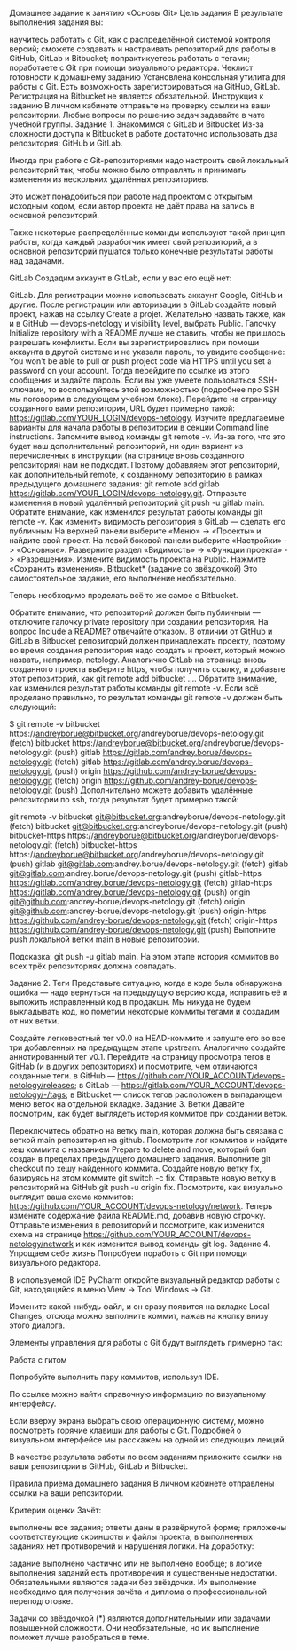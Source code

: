 Домашнее задание к занятию «Основы Git»
Цель задания
В результате выполнения задания вы:

научитесь работать с Git, как с распределённой системой контроля версий;
сможете создавать и настраивать репозиторий для работы в GitHub, GitLab и Bitbucket;
попрактикуетесь работать с тегами;
поработаете с Git при помощи визуального редактора.
Чеклист готовности к домашнему заданию
Установлена консольная утилита для работы с Git.
Есть возможность зарегистрироваться на GitHub, GitLab.
Регистрация на Bitbucket не является обязательной.
Инструкция к заданию
В личном кабинете отправьте на проверку ссылки на ваши репозитории.
Любые вопросы по решению задач задавайте в чате учебной группы.
Задание 1. Знакомимся с GitLab и Bitbucket
Из-за сложности доступа к Bitbucket в работе достаточно использовать два репозитория: GitHub и GitLab.

Иногда при работе с Git-репозиториями надо настроить свой локальный репозиторий так, чтобы можно было отправлять и принимать изменения из нескольких удалённых репозиториев.

Это может понадобиться при работе над проектом с открытым исходным кодом, если автор проекта не даёт права на запись в основной репозиторий.

Также некоторые распределённые команды используют такой принцип работы, когда каждый разработчик имеет свой репозиторий, а в основной репозиторий пушатся только конечные результаты работы над задачами.

GitLab
Создадим аккаунт в GitLab, если у вас его ещё нет:

GitLab. Для регистрации можно использовать аккаунт Google, GitHub и другие.
После регистрации или авторизации в GitLab создайте новый проект, нажав на ссылку Create a projet. Желательно назвать также, как и в GitHub — devops-netology и visibility level, выбрать Public.
Галочку Initialize repository with a README лучше не ставить, чтобы не пришлось разрешать конфликты.
Если вы зарегистрировались при помощи аккаунта в другой системе и не указали пароль, то увидите сообщение: You won't be able to pull or push project code via HTTPS until you set a password on your account. Тогда перейдите по ссылке из этого сообщения и задайте пароль. Если вы уже умеете пользоваться SSH-ключами, то воспользуйтесь этой возможностью (подробнее про SSH мы поговорим в следующем учебном блоке).
Перейдите на страницу созданного вами репозитория, URL будет примерно такой: https://gitlab.com/YOUR_LOGIN/devops-netology. Изучите предлагаемые варианты для начала работы в репозитории в секции Command line instructions.
Запомните вывод команды git remote -v.
Из-за того, что это будет наш дополнительный репозиторий, ни один вариант из перечисленных в инструкции (на странице вновь созданного репозитория) нам не подходит. Поэтому добавляем этот репозиторий, как дополнительный remote, к созданному репозиторию в рамках предыдущего домашнего задания: git remote add gitlab https://gitlab.com/YOUR_LOGIN/devops-netology.git.
Отправьте изменения в новый удалённый репозиторий git push -u gitlab main.
Обратите внимание, как изменился результат работы команды git remote -v.
Как изменить видимость репозитория в GitLab — сделать его публичным
На верхней панели выберите «Меню» -> «Проекты» и найдите свой проект.
На левой боковой панели выберите «Настройки» -> «Основные».
Разверните раздел «Видимость» -> «Функции проекта» -> «Разрешения».
Измените видимость проекта на Public.
Нажмите «Сохранить изменения».
Bitbucket* (задание со звёздочкой)
Это самостоятельное задание, его выполнение необязательно.

Теперь необходимо проделать всё то же самое с Bitbucket.

Обратите внимание, что репозиторий должен быть публичным — отключите галочку private repository при создании репозитория.
На вопрос Include a README? отвечайте отказом.
В отличии от GitHub и GitLab в Bitbucket репозиторий должен принадлежать проекту, поэтому во время создания репозитория надо создать и проект, который можно назвать, например, netology.
Аналогично GitLab на странице вновь созданного проекта выберите https, чтобы получить ссылку, и добавьте этот репозиторий, как git remote add bitbucket ....
Обратите внимание, как изменился результат работы команды git remote -v.
Если всё проделано правильно, то результат команды git remote -v должен быть следующий:

$ git remote -v
bitbucket https://andreyborue@bitbucket.org/andreyborue/devops-netology.git (fetch)
bitbucket https://andreyborue@bitbucket.org/andreyborue/devops-netology.git (push)
gitlab https://gitlab.com/andrey.borue/devops-netology.git (fetch)
gitlab https://gitlab.com/andrey.borue/devops-netology.git (push)
origin https://github.com/andrey-borue/devops-netology.git (fetch)
origin https://github.com/andrey-borue/devops-netology.git (push)
Дополнительно можете добавить удалённые репозитории по ssh, тогда результат будет примерно такой:

git remote -v
bitbucket git@bitbucket.org:andreyborue/devops-netology.git (fetch)
bitbucket git@bitbucket.org:andreyborue/devops-netology.git (push)
bitbucket-https https://andreyborue@bitbucket.org/andreyborue/devops-netology.git (fetch)
bitbucket-https https://andreyborue@bitbucket.org/andreyborue/devops-netology.git (push)
gitlab git@gitlab.com:andrey.borue/devops-netology.git (fetch)
gitlab git@gitlab.com:andrey.borue/devops-netology.git (push)
gitlab-https https://gitlab.com/andrey.borue/devops-netology.git (fetch)
gitlab-https https://gitlab.com/andrey.borue/devops-netology.git (push)
origin git@github.com:andrey-borue/devops-netology.git (fetch)
origin git@github.com:andrey-borue/devops-netology.git (push)
origin-https https://github.com/andrey-borue/devops-netology.git (fetch)
origin-https https://github.com/andrey-borue/devops-netology.git (push)
Выполните push локальной ветки main в новые репозитории.

Подсказка: git push -u gitlab main. На этом этапе история коммитов во всех трёх репозиториях должна совпадать.

Задание 2. Теги
Представьте ситуацию, когда в коде была обнаружена ошибка — надо вернуться на предыдущую версию кода, исправить её и выложить исправленный код в продакшн. Мы никуда не будем выкладывать код, но пометим некоторые коммиты тегами и создадим от них ветки.

Создайте легковестный тег v0.0 на HEAD-коммите и запуште его во все три добавленных на предыдущем этапе upstream.
Аналогично создайте аннотированный тег v0.1.
Перейдите на страницу просмотра тегов в GitHab (и в других репозиториях) и посмотрите, чем отличаются созданные теги.
в GitHub — https://github.com/YOUR_ACCOUNT/devops-netology/releases;
в GitLab — https://gitlab.com/YOUR_ACCOUNT/devops-netology/-/tags;
в Bitbucket — список тегов расположен в выпадающем меню веток на отдельной вкладке.
Задание 3. Ветки
Давайте посмотрим, как будет выглядеть история коммитов при создании веток.

Переключитесь обратно на ветку main, которая должна быть связана с веткой main репозитория на github.
Посмотрите лог коммитов и найдите хеш коммита с названием Prepare to delete and move, который был создан в пределах предыдущего домашнего задания.
Выполните git checkout по хешу найденного коммита.
Создайте новую ветку fix, базируясь на этом коммите git switch -c fix.
Отправьте новую ветку в репозиторий на GitHub git push -u origin fix.
Посмотрите, как визуально выглядит ваша схема коммитов: https://github.com/YOUR_ACCOUNT/devops-netology/network.
Теперь измените содержание файла README.md, добавив новую строчку.
Отправьте изменения в репозиторий и посмотрите, как изменится схема на странице https://github.com/YOUR_ACCOUNT/devops-netology/network и как изменится вывод команды git log.
Задание 4. Упрощаем себе жизнь
Попробуем поработь с Git при помощи визуального редактора.

В используемой IDE PyCharm откройте визуальный редактор работы с Git, находящийся в меню View -> Tool Windows -> Git.

Измените какой-нибудь файл, и он сразу появится на вкладке Local Changes, отсюда можно выполнить коммит, нажав на кнопку внизу этого диалога.

Элементы управления для работы с Git будут выглядеть примерно так:

Работа с гитом

Попробуйте выполнить пару коммитов, используя IDE.

По ссылке можно найти справочную информацию по визуальному интерфейсу.

Если вверху экрана выбрать свою операционную систему, можно посмотреть горячие клавиши для работы с Git. Подробней о визуальном интерфейсе мы расскажем на одной из следующих лекций.

В качестве результата работы по всем заданиям приложите ссылки на ваши репозитории в GitHub, GitLab и Bitbucket.

Правила приёма домашнего задания
В личном кабинете отправлены ссылки на ваши репозитории.

Критерии оценки
Зачёт:

выполнены все задания;
ответы даны в развёрнутой форме;
приложены соответствующие скриншоты и файлы проекта;
в выполненных заданиях нет противоречий и нарушения логики.
На доработку:

задание выполнено частично или не выполнено вообще;
в логике выполнения заданий есть противоречия и существенные недостатки.
Обязательными являются задачи без звёздочки. Их выполнение необходимо для получения зачёта и диплома о профессиональной переподготовке.

Задачи со звёздочкой (*) являются дополнительными или задачами повышенной сложности. Они необязательные, но их выполнение поможет лучше разобраться в теме.
